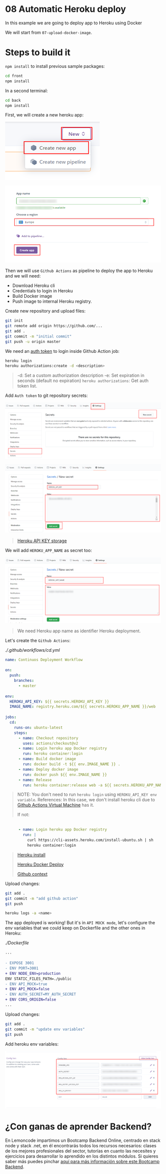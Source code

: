 # 08 Automatic Heroku deploy

In this example we are going to deploy app to Heroku using Docker

We will start from `07-upload-docker-image`.

# Steps to build it

`npm install` to install previous sample packages:

```bash
cd front
npm install

```

In a second terminal:

```bash
cd back
npm install

```

First, we will create a new heroku app:

![01-create-heroku-app](./readme-resources/01-create-heroku-app.png)

![02-create-heroku-app](./readme-resources/02-create-heroku-app.png)

Then we will use `Github Actions` as pipeline to deploy the app to Heroku and we will need:

- Download Heroku cli
- Credentials to login in Heroku
- Build Docker image
- Push image to internal Heroku registry.

Create new repository and upload files:

```bash
git init
git remote add origin https://github.com/...
git add .
git commit -m "initial commit"
git push -u origin master

```

We need an [auth token](https://devcenter.heroku.com/articles/heroku-cli-commands#heroku-authorizations-create) to login inside Github Action job:

```bash
heroku login
heroku authorizations:create -d <description>
```

> -d: Set a custom authorization description
> -e: Set expiration in seconds (default no expiration)
> `heroku authorizations`: Get auth token list.

Add `Auth token` to git repository secrets:

![03-github-secret](./readme-resources/03-github-secret.png)

![04-token-as-secret](./readme-resources/04-token-as-secret.png)

> [Heroku API KEY storage](https://devcenter.heroku.com/articles/heroku-cli-commands#heroku-authorizations-create)

We will add `HEROKU_APP_NAME` as secret too:

![05-heroku-app-name](./readme-resources/05-heroku-app-name.png)

> We need Heroku app name as identifier Heroku deployment.

Let's create the `Github Actions`:

_./.github/workflows/cd.yml_

```yml
name: Continuos Deployment Workflow

on:
  push:
    branches:
      - master

env:
  HEROKU_API_KEY: ${{ secrets.HEROKU_API_KEY }}
  IMAGE_NAME: registry.heroku.com/${{ secrets.HEROKU_APP_NAME }}/web

jobs:
  cd:
    runs-on: ubuntu-latest
    steps:
      - name: Checkout repository
        uses: actions/checkout@v2
      - name: Login heroku app Docker registry
        run: heroku container:login
      - name: Build docker image
        run: docker build -t ${{ env.IMAGE_NAME }} .
      - name: Deploy docker image
        run: docker push ${{ env.IMAGE_NAME }}
      - name: Release
        run: heroku container:release web -a ${{ secrets.HEROKU_APP_NAME }}

```

> NOTE: You don't need to run `heroku login` using `HEROKU_API_KEY env variable`.
> References:
> In this case, we don't install heroku cli due to [Github Actions Virtual Machine](https://github.com/actions/virtual-environments/blob/ubuntu20/20210216.1/images/linux/Ubuntu2004-README.md) has it.
>
> If not:

```yml
      
      - name: Login heroku app Docker registry
        run: |
          curl https://cli-assets.heroku.com/install-ubuntu.sh | sh
          heroku container:login
```

> [Heroku install](https://devcenter.heroku.com/articles/heroku-cli#standalone-installation)
>
> [Heroku Docker Deploy](https://devcenter.heroku.com/articles/container-registry-and-runtime)
>
> [Github context](https://docs.github.com/en/free-pro-team@latest/actions/reference/context-and-expression-syntax-for-github-actions#github-context)

Upload changes:

```bash
git add .
git commit -m "add github action"
git push

```

```bash
heroku logs -a <name>
```

The app deployed is working! But it's in `API MOCK mode`, let's configure the env variables that we could keep on Dockerfile and the other ones in Heroku:

_./Dockerfile_

```diff
...

- EXPOSE 3001
- ENV PORT=3001
+ ENV NODE_ENV=production
ENV STATIC_FILES_PATH=./public
- ENV API_MOCK=true
+ ENV API_MOCK=false
- ENV AUTH_SECRET=MY_AUTH_SECRET
+ ENV CORS_ORIGIN=false
...

```

Upload changes:

```bash
git add .
git commit -m "update env variables"
git push

```

Add heroku env variables:

![06-heroku-env-variables](./readme-resources/06-heroku-env-variables.png)

# ¿Con ganas de aprender Backend?

En Lemoncode impartimos un Bootcamp Backend Online, centrado en stack node y stack .net, en él encontrarás todos los recursos necesarios: clases de los mejores profesionales del sector, tutorías en cuanto las necesites y ejercicios para desarrollar lo aprendido en los distintos módulos. Si quieres saber más puedes pinchar [aquí para más información sobre este Bootcamp Backend](https://lemoncode.net/bootcamp-backend#bootcamp-backend/banner).
